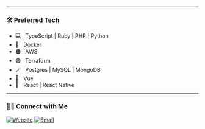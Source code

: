 ------------------------

<h3>🛠 Preferred Tech</h3>

- 💻 &nbsp; TypeScript | Ruby | PHP | Python
- 🐳 &nbsp; Docker
- 🟠 &nbsp; AWS
- 🟣 &nbsp; Terraform
- 🪄 &nbsp; Postgres | MySQL | MongoDB
- 💚 &nbsp; Vue
- 🔷 &nbsp; React | React Native

------------------------

<h3> 🤝🏻 Connect with Me </h3>

<p>
<a href="https://www.pascalraszyk.de/"><img alt="Website" src="https://img.shields.io/badge/Website-www.pascalraszyk.de-blue?style=flat-square&logo=google-chrome"></a>
<a href="mailto:pascal@raszyk.de"><img alt="Email" src="https://img.shields.io/badge/Email-pascal@raszyk.de-red?style=flat-square&logo=gmail"></a>
</p>

